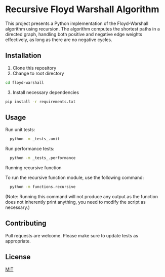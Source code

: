 # Recursive Floyd Warshall Algorithm

This project presents a Python implementation of the Floyd-Warshall algorithm using recursion. The algorithm computes the shortest paths in a directed graph, handling both positive and negative edge weights effectively, as long as there are no negative cycles.

## Installation

1. Clone this repository
2. Change to root directory

```bash
cd floyd-warshall
```

3. Install necessary dependencies

```bash
pip install -r requirements.txt
```

## Usage

Run unit tests:

```bash
  python -m _tests_.unit
```

Run performance tests:

```bash
  python -m _tests_.performance
```

Running recursive function

To run the recursive function module, use the following command:

```bash
  python -m functions.recursive
```

(Note: Running this command will not produce any output as the function does not inherently print anything, you need to modify the script as necessary.)

## Contributing

Pull requests are welcome. Please make sure to update tests as appropriate.

## License

[MIT](https://choosealicense.com/licenses/mit/)
